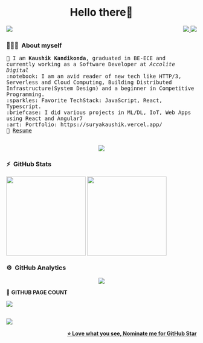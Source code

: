 <h1 align="center">Hello there👋 </h1>

<p align="right">
    <a> <img align="left" src="https://komarev.com/ghpvc/?username=suryakaushik&label=Profile%20views&color=0e75b6&style=flat" /> </a>
    <a href="https://www.linkedin.com/surya-kaushik/">
        <img src="https://img.shields.io/badge/-Surya%20Kaushik-blue?style=flat-square&logo=Linkedin&logoColor=white"/>
    </a>
    <a href="mailto:klsskaushik718@gmail.com">
        <img src="https://img.shields.io/badge/-klsskaushik718@gmail.com-c14438?style=flat-square&logo=Gmail&logoColor=white"/>
    </a>
</p>

<!--ABOUT ME CODE-->
### 👨🏻‍💻 &nbsp;**About myself**<br>
<samp>
🌱 I am <b>Kaushik Kandikonda</b>, graduated in BE-ECE and currently working as a Software Developer at <i>Accolite Digital</i><br>
:notebook: I am an avid reader of new tech like HTTP/3, Serverless and Cloud Computing, Building Distributed Infrastructure(System Design) and a beginner in Competitive Programming.<br>
:sparkles: Favorite TechStack: JavaScript, React, Typescript. <br>
:briefcase: I did various projects in ML/DL, IoT, Web Apps using React and Angular7<br>
:art: Portfolio: https://suryakaushik.vercel.app/<br>
📝 <a href="https://drive.google.com/file/d/1RH3smHEAM59p6gCJ1A4s8y0oDe5JRB-b/view?usp=sharing">Resume</a> <br>
</samp>

<br>
<p align="center"> <a href="https://github.com/ryo-ma/github-profile-trophy"><img src="https://github-profile-trophy.vercel.app/?username=suryakaushik" /></a> </p>

<!-- https://github.com/anuraghazra/github-readme-stats -->
### :zap:  &nbsp;GitHub Stats
 <!--  TOP LANGUAGES STATISTICS & GITHUB STATS -->
<img align="center" height="210" src="https://github-readme-stats.vercel.app/api/top-langs/?username=suryakaushik&theme=graywhite&hide=css,tsql&layout=compact&include_all_commits=true&count_private=true&show_icons=true" /> <img align="center" height="210" src="https://github-readme-stats.vercel.app/api/?username=suryakaushik&langs_count=8&theme=graywhite" /> 

<!--  CONTRIBUTION AND STREAK BLOCK, PROFILE VIEWS -->
### ⚙️ &nbsp;GitHub Analytics
<p align="center">
    <img align="center" src="https://github-readme-streak-stats.herokuapp.com/?user=suryakaushik&currStreakNum=2FD3EB&fire=pink&sideLabels=F00&theme=nightowl&align=center"/> 
        <a> <p>📶 <b>GITHUB PAGE COUNT<b></p> <p><img align="center" src="https://profile-counter.glitch.me/suryakaushik/count.svg?align=center"/> </p></a>
    </p>
<br>  
        
<!-- ACTIVITY GRAPH TRACKER -->
<a>
    <img src="https://activity-graph.herokuapp.com/graph?username=suryakaushik&theme=react-dark&align=center"/>
</a>

<!--NOMINATION FOR STAR GIT LINK CODE-->
<p align="right"><a href="https://stars.github.com/nominate/">⭐ Love what you see, Nominate me for GitHub Star</a></p>
<!-- ![My github stats](https://github-readme-stats.vercel.app/api?username=suryakaushik&show_icons=true&title_color=fff&icon_color=79ff97&text_color=9f9f9f&bg_color=151515&count_private=true&width=40%&align=left)
<center><img src="https://logimp.files.wordpress.com/2019/01/viral-p-1.gif?w=736&zoom=2" align="right" width="30%"></center>
 -->
